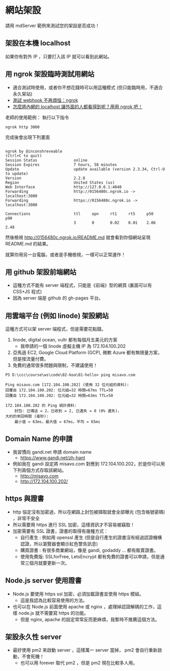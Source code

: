 # 網站架設

請用 mdServer 範例來測試您的架設是否成功！

## 架設在本機 localhost

如果你有對外 IP ，只要打入該 IP 就可以看到此網站。

## 用 ngrok 架設臨時測試用網站

* 適合測試時使用，或者你不想花錢時可以用這種模式 (但只能臨時用，不適合永久架站)
* [測試 webhook 不再煩惱：ngrok](https://blog.techbridge.cc/2018/05/24/ngrok/)
* [怎麼將內網的 localhost 讓外面的人都看得到呢？用用 ngrok 吧！](https://tenten.co/blog/how-to-use-ngrok-to-connect-your-localhost/)

老師的使用範例： 執行以下指令

```
ngrok http 3000 
```

完成後會出現下列畫面

```

ngrok by @inconshreveable                                                                                         (Ctrl+C to quit)
Session Status                online
Session Expires               7 hours, 58 minutes
Update                        update available (version 2.3.34, Ctrl-U to update)
Version                       2.2.8
Region                        United States (us)
Web Interface                 http://127.0.0.1:4040
Forwarding                    http://0156480c.ngrok.io -> localhost:3000
Forwarding                    https://0156480c.ngrok.io -> localhost:3000

Connections                   ttl     opn     rt1     rt5     p50     p90     
                              3       0       0.02    0.01    2.06    2.48    
```

然後檢視 http://0156480c.ngrok.io/README.md 就會看到你個網站呈現 README.md 的結果。

就算你用另一台電腦，或者是手機檢視，一樣可以正常運作！


## 用 github 架設前端網站

* 這種方式不能有 server 端程式，只能是《前端》型的網頁 (裏面可以有 CSS+JS 程式)
* 因為 server 端是 github 的 gh-pages 平台。

## 用雲端平台 (例如 linode) 架設網站

這種方式可以架 server 端程式，但是需要花點錢。

1. linode, digital ocean, vultr 都有每個月五美元的方案
    * 我申請的一個 linode 虛擬主機 IP 為 172.104.100.202
2. 亞馬遜 EC2, Google Cloud Platform (GCP), 微軟 Azure 都有無限量方案，但是按流量付費。
3. 免費的通常很多問題與限制，不建議使用！


```
PS D:\ccc\course\ws\code\02-koa\01-hello> ping misavo.com

Ping misavo.com [172.104.100.202] (使用 32 位元組的資料):
回覆自 172.104.100.202: 位元組=32 時間=67ms TTL=50
回覆自 172.104.100.202: 位元組=32 時間=63ms TTL=50

172.104.100.202 的 Ping 統計資料:
    封包: 已傳送 = 2，已收到 = 2, 已遺失 = 0 (0% 遺失)，
大約的來回時間 (毫秒):
    最小值 = 63ms，最大值 = 67ms，平均 = 65ms
```

## Domain Name 的申請

* 我習慣向 gandi.net 申請 domain name
    * https://www.gandi.net/zh-hant
* 例如我在 gandi 設定將 misavo.com 對應到 172.104.100.202，於是你可以用下列兩個方式存取該網站。
    * http://misavo.com
    * http://172.104.100.202/

## https 與證書

* http 協定沒有加密過，所以在網路上封包被擷取就會全部曝光 (包含帳號密碼) ，非常不安全
* 所以需要用 https 進行 SSL 加密，這樣資訊才不容易被竊取！
* 加密需要有 SSL 證書，證書的取得有幾種方式：
    * 自行產生 : 例如用 openssl 產生 (但是自行產生的證書沒有經過認證機構認證，所以瀏覽器會顯示紅色警告訊息)
    * 購買證書 : 有很多商業網站，像是 gandi, godaddy ... 都有販賣證書。
    * 使用免費版: SSLforFree, LetsEncrypt 都有免費的證書可以申請，但是通常三個月就要更新一次。

## Node.js server 使用證書

* Node.js 要使用 https ssl 加密，必須加載證書並使用 https 模組。
    * 這是我認為比較容易使用的方法。
* 也可以在 Node.js 前面使用 apache 或 nginx ，處理掉認證解碼的工作，這樣 node.js 就不需要寫 https 的功能。
    * 但是 nginx, apache 的設定常常反而更麻煩，我暫時不推薦這個方法。

## 架設永久性 server

* 最好使用 pm2 來啟動 server ，這樣萬一 server 當掉， pm2 會自行重新啟動，不會死機！
    * 也可以用 forever 取代 pm2 ，但是 pm2 現在比較多人用。

